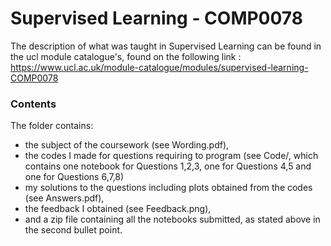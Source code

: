 # Supervised Learning - COMP0078

The description of what was taught in Supervised Learning can be found in the ucl module catalogue's, found on the following link : https://www.ucl.ac.uk/module-catalogue/modules/supervised-learning-COMP0078

### Contents

The folder contains:
- the subject of the coursework (see Wording.pdf),
- the codes I made for questions requiring to program (see Code/, which contains one notebook for Questions 1,2,3, one for Questions 4,5 and one for Questions 6,7,8)
- my solutions to the questions including plots obtained from the codes (see Answers.pdf), 
- the feedback I obtained (see Feedback.png),
- and a zip file containing all the notebooks submitted, as stated above in the second bullet point.